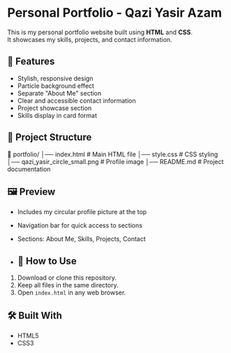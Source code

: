 # Personal Portfolio - Qazi Yasir Azam

This is my personal portfolio website built using **HTML** and **CSS**.  
It showcases my skills, projects, and contact information.

## 📌 Features
- Stylish, responsive design
- Particle background effect
- Separate "About Me" section
- Clear and accessible contact information
- Project showcase section
- Skills display in card format

## 📂 Project Structure
📁 portfolio/
│── index.html # Main HTML file
│── style.css # CSS styling
│── qazi_yasir_circle_small.png # Profile image
│── README.md # Project documentation

## 🖼 Preview
- Includes my circular profile picture at the top
- Navigation bar for quick access to sections
- Sections: About Me, Skills, Projects, Contact

- ## 🚀 How to Use
1. Download or clone this repository.
2. Keep all files in the same directory.
3. Open `index.html` in any web browser.

## 🛠 Built With
- HTML5
- CSS3
